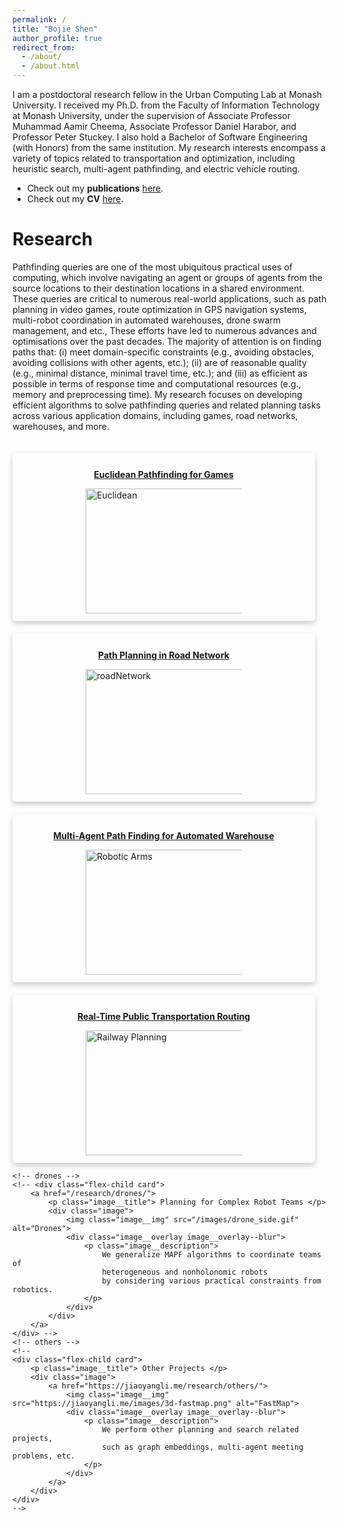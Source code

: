 ```yaml
---
permalink: /
title: "Bojie Shen"
author_profile: true
redirect_from: 
  - /about/
  - /about.html
---
```

I am a postdoctoral research fellow in the Urban Computing Lab at Monash University. I received my Ph.D. from the Faculty of Information Technology at Monash University, under the supervision of Associate Professor Muhammad Aamir Cheema, Associate Professor Daniel Harabor, and Professor Peter Stuckey. I also hold a Bachelor of Software Engineering (with Honors) from the same institution. My research interests encompass a variety of topics related to transportation and optimization, including heuristic search, multi-agent pathfinding, and electric vehicle routing.

* Check out my **publications** [here](https://bshen95.github.io/bojieshen.me/publications/).
* Check out my **CV** [here](https://bshen95.github.io/bojieshen.me/files/bojieCV.pdf).

Research
======
Pathfinding queries are one of the most ubiquitous practical uses of computing, which involve navigating an agent or groups of agents from the source locations to their destination locations in a shared environment. These queries are critical to numerous real-world applications, such as path planning in video games, route optimization in GPS navigation systems, multi-robot coordination in automated warehouses, drone swarm management, and etc., These efforts have led to numerous advances and optimisations over the past decades. The majority of attention is on finding paths that: (i) meet domain-specific constraints (e.g., avoiding obstacles, avoiding collisions with other agents, etc.); (ii) are of reasonable quality (e.g., minimal distance, minimal travel time, etc.); and (iii) as efficient as possible in terms of response time and computational resources (e.g., memory and preprocessing time). My research focuses on developing efficient algorithms to solve pathfinding queries and related planning tasks across various application domains, including games, road networks, warehouses, and more.




<style>
.flex-container {
    display: flex;
}

.is-flex-wrap {
  flex-wrap: wrap;
}

.flex-child{
    padding:.75rem;
    min-width:300px;
    flex: 1;
    margin-right: 20px;
    margin-top: 20px;
}

.card {
  /* Add shadows to create the "card" effect */
  box-shadow: 0 4px 8px 0 rgba(0,0,0,0.2);
  transition: 0.3s;
  padding: 0.75rem;
  flex-direction: column;
  max-width: 100%;
  border-radius: 5px;
}

/* On mouse-over, add a deeper shadow */
.card:hover {
  box-shadow: 0 12px 16px 0 rgba(0,0,0,0.2);
}

.image {
    position: relative;
    width: 250px;
    margin-top: 1.0em;
    margin-left: auto;
    margin-right: auto;
}

.image__title {
    font-size: 1em;
    font-weight: bold;
    text-align: center;
    margin-top: 1.0em;
}

.image__img {
    display: block;
    width: 300px;
    height: 200px;
}
.image__description {
    margin-top: 0.25em;
    margin-left: 0.25em;
    margin-right: 0.25em;
    text-align: center;
    font-size: 0.8em;
    font-weight: normal
}

.image__overlay {
    position: absolute;
    top: 0;
    left: 0;
    width: 100%;
    height: 100%;
    background: rgba(0, 0, 0, 0.5);
    color: #ffffff;
    display: flex;
    flex-direction: column;
    justify-content: center;
    opacity: 0;
    transition: opacity 0.25s;
}

.image__overlay--blur {
    backdrop-filter: blur(5px);
}

.image__overlay > * {
    transform: translateY(20px);
    transition: transform 0.25s;
}

.image__overlay:hover {
    opacity: 1;
}

.image__overlay:hover > * {
    transform: translateY(0);
}
</style>


<div class="flex-container is-flex-wrap">
    <!-- Euclidean -->
    <div class="flex-child card">
        <a href="https://bshen95.github.io/bojieshen.me/research/Euclidean">
            <p class="image__title"> Euclidean Pathfinding for Games </p>
            <div class="image">
                <img class="image__img" src="https://bshen95.github.io/bojieshen.me/images/polyanya.gif" alt="Euclidean" />
                <div class="image__overlay image__overlay--blur">
                    <p class="image__description">
                        We develop efficient algorithms to solve pathfinding and planning task in Euclidean plane for games.
                    </p>
                </div>
            </div>
        </a>
    </div>
    <!-- road network -->
    <div class="flex-child card">
        <a href="https://bshen95.github.io/bojieshen.me/research/roadnetwork">
            <p class="image__title"> Path Planning in Road Network </p>
            <div class="image">
                <img class="image__img" src="https://bshen95.github.io/bojieshen.me/images/roadNetwork.gif" alt="roadNetwork" />
                <div class="image__overlay image__overlay--blur">
                    <p class="image__description">
                       In road networks, we design efficient algorithms for pathfinding in navigation software and for solving other location-based services in spatial databases.
                    </p>
                </div>
            </div>
        </a>
    </div>
    <!-- warehouse -->
    <div class="flex-child card">
        <a href="https://bshen95.github.io/bojieshen.me/research/MAPF">
            <p class="image__title"> Multi-Agent Path Finding for Automated Warehouse </p>
            <div class="image">
                <img class="image__img" src="https://bshen95.github.io/bojieshen.me/images/MAPF.gif" alt="Robotic Arms">
                <div class="image__overlay image__overlay--blur">
                    <p class="image__description">
                        We address the core challenges of the Multi-Agent Path Finding (MAPF) problem and develop efficient algorithms to solve complex MAPF instances.
                    </p>
                </div>
            </div>
        </a>
    </div>
    <!-- traffic -->
    <div class="flex-child card">
        <a href="https://bshen95.github.io/bojieshen.me/research/Transportation">
            <p class="image__title">Real-Time Public Transportation Routing  </p>
            <div class="image">
                <img class="image__img" src="https://bshen95.github.io/bojieshen.me/images/Trans.gif" alt="Railway Planning">
                <div class="image__overlay image__overlay--blur">
                    <p class="image__description">
                        We develop efficient algorithms to find optimal journeys for users, accounting for transfers, and design algorithms to handle delays that may occur in real-time transportation systems.
                    </p>
                </div>
            </div>
        </a>
    </div>

    <!-- drones -->
    <!-- <div class="flex-child card">
        <a href="/research/drones/">
            <p class="image__title"> Planning for Complex Robot Teams </p>
            <div class="image">
                <img class="image__img" src="/images/drone_side.gif" alt="Drones">
                <div class="image__overlay image__overlay--blur">
                    <p class="image__description">
                        We generalize MAPF algorithms to coordinate teams of
                        heterogeneous and nonholonomic robots
                        by considering various practical constraints from robotics.
                    </p>
                </div>
            </div>
        </a>
    </div> -->
    <!-- others -->
    <!--
    <div class="flex-child card">
        <p class="image__title"> Other Projects </p>
        <div class="image">
            <a href="https://jiaoyangli.me/research/others/">
                <img class="image__img" src="https://jiaoyangli.me/images/3d-fastmap.png" alt="FastMap">
                <div class="image__overlay image__overlay--blur">
                    <p class="image__description">
                        We perform other planning and search related projects,
                        such as graph embeddings, multi-agent meeting problems, etc.
                    </p>
                </div>
            </a>
        </div>
    </div>
    -->
</div>